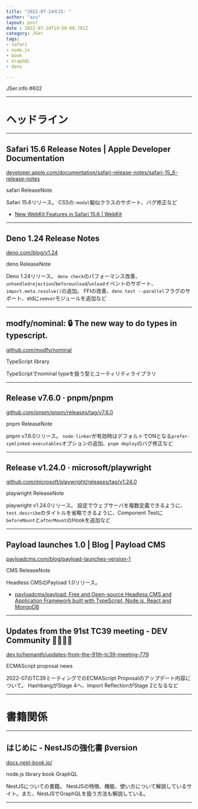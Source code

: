 ```yaml
---
title: "2022-07-24のJS: "
author: "azu"
layout: post
date : 2022-07-24T14:50:08.701Z
category: JSer
tags:
- safari
- node.js
- book
- GraphQL
- deno

---
```


JSer.info #602

----

<h1 class="site-genre">ヘッドライン</h1>

----

## Safari 15.6 Release Notes | Apple Developer Documentation
[developer.apple.com/documentation/safari-release-notes/safari-15\_6-release-notes](https://developer.apple.com/documentation/safari-release-notes/safari-15_6-release-notes "Safari 15.6 Release Notes | Apple Developer Documentation")
<p class="jser-tags jser-tag-icon"><span class="jser-tag">safari</span> <span class="jser-tag">ReleaseNote</span></p>

Safari 15.6リリース。
CSSの`:modal`擬似クラスのサポート、バグ修正など

- [New WebKit Features in Safari 15.6 | WebKit](https://webkit.org/blog/13009/new-webkit-features-in-safari-15-6/ "New WebKit Features in Safari 15.6 | WebKit")

----

## Deno 1.24 Release Notes
[deno.com/blog/v1.24](https://deno.com/blog/v1.24 "Deno 1.24 Release Notes")
<p class="jser-tags jser-tag-icon"><span class="jser-tag">deno</span> <span class="jser-tag">ReleaseNote</span></p>

Deno 1.24リリース。
`deno check`のパフォーマンス改善、`unhandledrejection`/`beforeunload`/`unload`イベントのサポート、`import.meta.resolve()`の追加。
FFIの改善、`deno test --parallel`フラグのサポート、stdに`semver`モジュールを追加など


----

## modfy/nominal: 🔒 The new way to do types in typescript.
[github.com/modfy/nominal](https://github.com/modfy/nominal "modfy/nominal: 🔒 The new way to do types in typescript.")
<p class="jser-tags jser-tag-icon"><span class="jser-tag">TypeScript</span> <span class="jser-tag">library</span></p>

TypeScriptでnominal typeを扱う型とユーティリティライブラリ


----

## Release v7.6.0 · pnpm/pnpm
[github.com/pnpm/pnpm/releases/tag/v7.6.0](https://github.com/pnpm/pnpm/releases/tag/v7.6.0 "Release v7.6.0 · pnpm/pnpm")
<p class="jser-tags jser-tag-icon"><span class="jser-tag">pnpm</span> <span class="jser-tag">ReleaseNote</span></p>

pnpm v7.6.0リリース。
`node-linker`が有効時はデフォルトでONとなる`prefer-symlinked-executables`オプションの追加、`pnpm deploy`のバグ修正など


----

## Release v1.24.0 · microsoft/playwright
[github.com/microsoft/playwright/releases/tag/v1.24.0](https://github.com/microsoft/playwright/releases/tag/v1.24.0 "Release v1.24.0 · microsoft/playwright")
<p class="jser-tags jser-tag-icon"><span class="jser-tag">playwright</span> <span class="jser-tag">ReleaseNote</span></p>

playwright v1.24.0リリース。
設定でウェブサーバを複数定義できるように、`test.describe`のタイトルを省略できるように、Component Testに`beforeMount`と`afterMount`のHookを追加など


----

## Payload launches 1.0 | Blog | Payload CMS
[payloadcms.com/blog/payload-launches-version-1](https://payloadcms.com/blog/payload-launches-version-1 "Payload launches 1.0 | Blog | Payload CMS")
<p class="jser-tags jser-tag-icon"><span class="jser-tag">CMS</span> <span class="jser-tag">ReleaseNote</span></p>

Headless CMSのPayload 1.0リリース。

- [payloadcms/payload: Free and Open-source Headless CMS and Application Framework built with TypeScript, Node.js, React and MongoDB](https://github.com/payloadcms/payload "payloadcms/payload: Free and Open-source Headless CMS and Application Framework built with TypeScript, Node.js, React and MongoDB")

----

## Updates from the 91st TC39 meeting - DEV Community 👩‍💻👨‍💻
[dev.to/hemanth/updates-from-the-91th-tc39-meeting-779](https://dev.to/hemanth/updates-from-the-91th-tc39-meeting-779 "Updates from the 91st TC39 meeting - DEV Community 👩‍💻👨‍💻")
<p class="jser-tags jser-tag-icon"><span class="jser-tag">ECMAScript</span> <span class="jser-tag">proposal</span> <span class="jser-tag">news</span></p>

2022-07のTC39ミーティングでのECMAScript Proposalのアップデート内容について。
HashbangがStage 4へ、Import ReflectionがStage 2となるなど


----
<h1 class="site-genre">書籍関係</h1>

----

## はじめに - NestJSの強化書 βversion
[docs.nest-book.jp/](https://docs.nest-book.jp/ "はじめに - NestJSの強化書 βversion")
<p class="jser-tags jser-tag-icon"><span class="jser-tag">node.js</span> <span class="jser-tag">library</span> <span class="jser-tag">book</span> <span class="jser-tag">GraphQL</span></p>

NestJSについての書籍。
NestJSの特徴、機能、使い方について解説しているサイト。また、NestJSでGraphQLを扱う方法も解説している。


----
